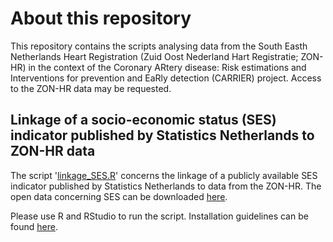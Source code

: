 # About this repository

This repository contains the scripts analysing data from the South Easth Netherlands Heart Registration (Zuid Oost Nederland Hart Registratie; ZON-HR) in the context of the Coronary ARtery disease: Risk estimations and Interventions for prevention and EaRly detection (CARRIER) project. Access to the ZON-HR data may be requested.

## Linkage of a socio-economic status (SES) indicator published by Statistics Netherlands to ZON-HR data 

The script '[linkage_SES.R](/linkage_SES.R)' concerns the linkage of a publicly available SES indicator published by Statistics Netherlands to data from the ZON-HR. The open data concerning SES can be downloaded [here](https://www.cbs.nl/-/media/_excel/2023/33/seswoa-pc4_2020_2021_excl-studenten.xlsx).  

Please use R and RStudio to run the script. Installation guidelines can be found [here](https://rstudio-education.github.io/hopr/starting.html). 
